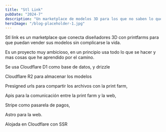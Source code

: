 ```yaml
---
title: "Stl Link"
pubDate: "2024-7"
description: "Un marketplace de modelos 3D para los que no saben lo que es una impresora 3D"
heroImage: "/blog-placeholder-1.jpg"
---
```


Stl link es un marketplace que conecta diseñadores 3D con printfarms
para que puedan vender sus modelos sin complicarse la vida.

Es un proyecto muy ambicioso, en un principio usa todo lo que se hacer y mas cosas que
he aprendido por el camino.

Se usa Cloudflare D1 como base de datos, y drizzle

Cloudflare R2 para almacenar los modelos

Presigned urls para compartir los archivos con la print farm,

Apis para la comunicación entre la print farm y la web,

Stripe como pasarela de pagos,

Astro para la web.

Alojada en Cloudflare con SSR
